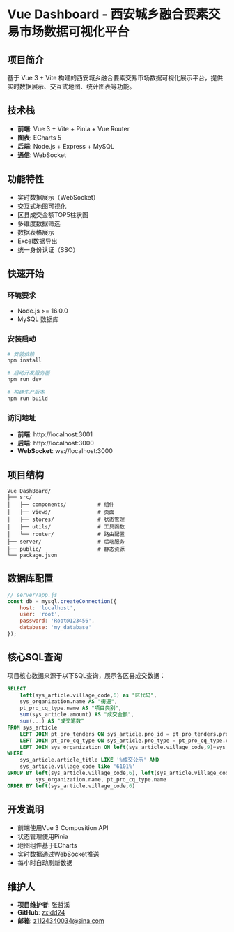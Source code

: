 # Vue Dashboard - 西安城乡融合要素交易市场数据可视化平台

## 项目简介

基于 Vue 3 + Vite 构建的西安城乡融合要素交易市场数据可视化展示平台，提供实时数据展示、交互式地图、统计图表等功能。

## 技术栈

- **前端**: Vue 3 + Vite + Pinia + Vue Router
- **图表**: ECharts 5
- **后端**: Node.js + Express + MySQL
- **通信**: WebSocket

## 功能特性

- 实时数据展示（WebSocket）
- 交互式地图可视化
- 区县成交金额TOP5柱状图
- 多维度数据筛选
- 数据表格展示
- Excel数据导出
- 统一身份认证（SSO）

## 快速开始

### 环境要求
- Node.js >= 16.0.0
- MySQL 数据库

### 安装启动
```bash
# 安装依赖
npm install

# 启动开发服务器
npm run dev

# 构建生产版本
npm run build
```

### 访问地址
- **前端**: http://localhost:3001
- **后端**: http://localhost:3000
- **WebSocket**: ws://localhost:3000

## 项目结构

```
Vue_DashBoard/
├── src/
│   ├── components/          # 组件
│   ├── views/               # 页面
│   ├── stores/              # 状态管理
│   ├── utils/               # 工具函数
│   └── router/              # 路由配置
├── server/                  # 后端服务
├── public/                  # 静态资源
└── package.json
```

## 数据库配置

```javascript
// server/app.js
const db = mysql.createConnection({
    host: 'localhost',
    user: 'root',
    password: 'Root@123456',
    database: 'my_database'
});
```

## 核心SQL查询

项目核心数据来源于以下SQL查询，展示各区县成交数据：

```sql
SELECT
    left(sys_article.village_code,6) as "区代码",
    sys_organization.name AS "街道",
    pt_pro_cq_type.name AS "项目类别", 
    sum(sys_article.amount) AS "成交金额",
    sum(...) AS "成交笔数"
FROM sys_article
    LEFT JOIN pt_pro_tenders ON sys_article.pro_id = pt_pro_tenders.pro_id
    LEFT JOIN pt_pro_cq_type ON sys_article.pro_type = pt_pro_cq_type.code
    LEFT JOIN sys_organization ON left(sys_article.village_code,9)=sys_organization.code
WHERE
    sys_article.article_title LIKE '%成交公示' AND
    sys_article.village_code like '6101%'
GROUP BY left(sys_article.village_code,6), left(sys_article.village_code,9), 
         sys_organization.name, pt_pro_cq_type.name
ORDER BY left(sys_article.village_code,6)
```

## 开发说明

- 前端使用Vue 3 Composition API
- 状态管理使用Pinia
- 地图组件基于ECharts
- 实时数据通过WebSocket推送
- 每小时自动刷新数据

## 维护人

- **项目维护者**: 张哲溪
- **GitHub**: [zxidd24](https://github.com/zxidd24)
- **邮箱**: [z1124340034@sina.com](mailto:z1124340034@sina.com)
